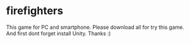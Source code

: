 # firefighters

This game for PC and smartphone. Please download all for try this game. And first dont forget install Unity. Thanks :)
